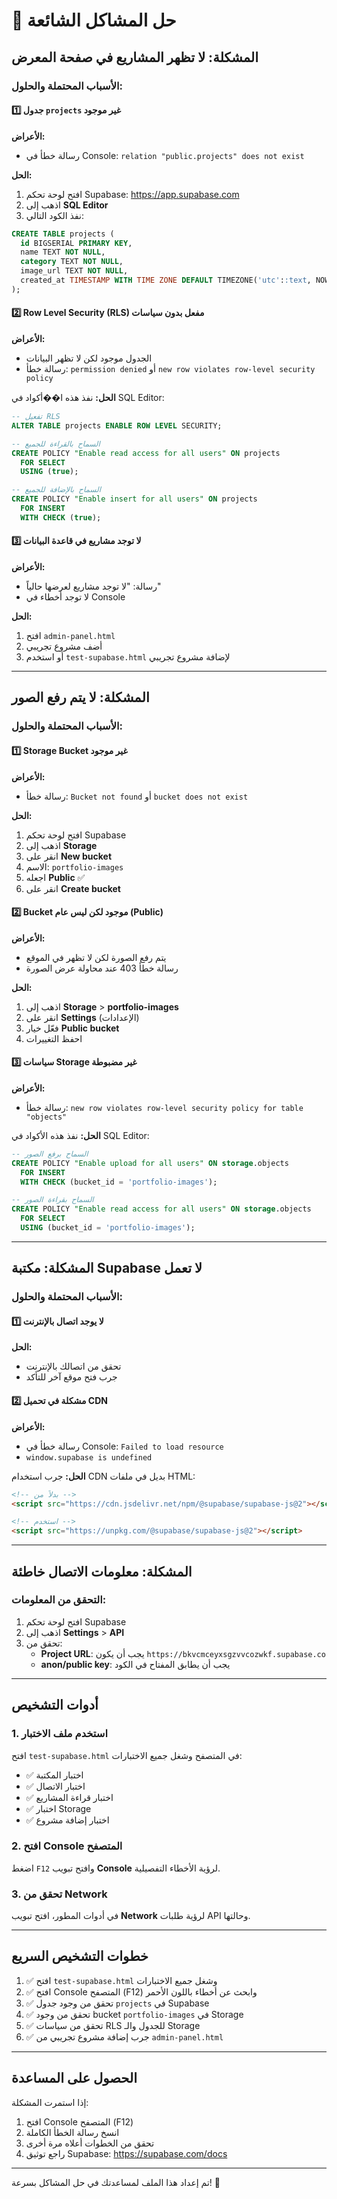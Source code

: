 # 🔧 حل المشاكل الشائعة

## المشكلة: لا تظهر المشاريع في صفحة المعرض

### الأسباب المحتملة والحلول:

#### 1️⃣ جدول `projects` غير موجود
**الأعراض:**
- رسالة خطأ في Console: `relation "public.projects" does not exist`

**الحل:**
1. افتح لوحة تحكم Supabase: https://app.supabase.com
2. اذهب إلى **SQL Editor**
3. نفذ الكود التالي:

```sql
CREATE TABLE projects (
  id BIGSERIAL PRIMARY KEY,
  name TEXT NOT NULL,
  category TEXT NOT NULL,
  image_url TEXT NOT NULL,
  created_at TIMESTAMP WITH TIME ZONE DEFAULT TIMEZONE('utc'::text, NOW()) NOT NULL
);
```

#### 2️⃣ Row Level Security (RLS) مفعل بدون سياسات
**الأعراض:**
- الجدول موجود لكن لا تظهر البيانات
- رسالة خطأ: `permission denied` أو `new row violates row-level security policy`

**الحل:**
نفذ هذه ا��أكواد في SQL Editor:

```sql
-- تفعيل RLS
ALTER TABLE projects ENABLE ROW LEVEL SECURITY;

-- السماح بالقراءة للجميع
CREATE POLICY "Enable read access for all users" ON projects
  FOR SELECT
  USING (true);

-- السماح بالإضافة للجميع
CREATE POLICY "Enable insert for all users" ON projects
  FOR INSERT
  WITH CHECK (true);
```

#### 3️⃣ لا توجد مشاريع في قاعدة البيانات
**الأعراض:**
- رسالة: "لا توجد مشاريع لعرضها حالياً"
- لا توجد أخطاء في Console

**الحل:**
1. افتح `admin-panel.html`
2. أضف مشروع تجريبي
3. أو استخدم `test-supabase.html` لإضافة مشروع تجريبي

---

## المشكلة: لا يتم رفع الصور

### الأسباب المحتملة والحلول:

#### 1️⃣ Storage Bucket غير موجود
**الأعراض:**
- رسالة خطأ: `Bucket not found` أو `bucket does not exist`

**الحل:**
1. افتح لوحة تحكم Supabase
2. اذهب إلى **Storage**
3. انقر على **New bucket**
4. الاسم: `portfolio-images`
5. اجعله **Public** ✅
6. انقر على **Create bucket**

#### 2️⃣ Bucket موجود لكن ليس عام (Public)
**الأعراض:**
- يتم رفع الصورة لكن لا تظهر في الموقع
- رسالة خطأ 403 عند محاولة عرض الصورة

**الحل:**
1. اذهب إلى **Storage** > **portfolio-images**
2. انقر على **Settings** (الإعدادات)
3. فعّل خيار **Public bucket**
4. احفظ التغييرات

#### 3️⃣ سياسات Storage غير مضبوطة
**الأعراض:**
- رسالة خطأ: `new row violates row-level security policy for table "objects"`

**الحل:**
نفذ هذه الأكواد في SQL Editor:

```sql
-- السماح برفع الصور
CREATE POLICY "Enable upload for all users" ON storage.objects
  FOR INSERT
  WITH CHECK (bucket_id = 'portfolio-images');

-- السماح بقراءة الصور
CREATE POLICY "Enable read access for all users" ON storage.objects
  FOR SELECT
  USING (bucket_id = 'portfolio-images');
```

---

## المشكلة: مكتبة Supabase لا تعمل

### الأسباب المحتملة والحلول:

#### 1️⃣ لا يوجد اتصال بالإنترنت
**الحل:**
- تحقق من اتصالك بالإنترنت
- جرب فتح موقع آخر للتأكد

#### 2️⃣ مشكلة في تحميل CDN
**الأعراض:**
- رسالة خطأ في Console: `Failed to load resource`
- `window.supabase is undefined`

**الحل:**
جرب استخدام CDN بديل في ملفات HTML:

```html
<!-- بدلاً من -->
<script src="https://cdn.jsdelivr.net/npm/@supabase/supabase-js@2"></script>

<!-- استخدم -->
<script src="https://unpkg.com/@supabase/supabase-js@2"></script>
```

---

## المشكلة: معلومات الاتصال خاطئة

### التحقق من المعلومات:

1. افتح لوحة تحكم Supabase
2. اذهب إلى **Settings** > **API**
3. تحقق من:
   - **Project URL**: يجب أن يكون `https://bkvcmceyxsgzvvcozwkf.supabase.co`
   - **anon/public key**: يجب أن يطابق المفتاح في الكود

---

## أدوات التشخيص

### 1. استخدم ملف الاختبار
افتح `test-supabase.html` في المتصفح وشغل جميع الاختبارات:
- ✅ اختبار المكتبة
- ✅ اختبار الاتصال
- ✅ اختبار قراءة المشاريع
- ✅ اختبار Storage
- ✅ اختبار إضافة مشروع

### 2. افتح Console المتصفح
اضغط `F12` وافتح تبويب **Console** لرؤية الأخطاء التفصيلية.

### 3. تحقق من Network
في أدوات المطور، افتح تبويب **Network** لرؤية طلبات API وحالتها.

---

## خطوات التشخيص السريع

1. ✅ افتح `test-supabase.html` وشغل جميع الاختبارات
2. ✅ افتح Console المتصفح (F12) وابحث عن أخطاء باللون الأحمر
3. ✅ تحقق من وجود جدول `projects` في Supabase
4. ✅ تحقق من وجود bucket `portfolio-images` في Storage
5. ✅ تحقق من سياسات RLS للجدول والـ Storage
6. ✅ جرب إضافة مشروع تجريبي من `admin-panel.html`

---

## الحصول على المساعدة

إذا استمرت المشكلة:
1. افتح Console المتصفح (F12)
2. انسخ رسالة الخطأ الكاملة
3. تحقق من الخطوات أعلاه مرة أخرى
4. راجع توثيق Supabase: https://supabase.com/docs

---

تم إعداد هذا الملف لمساعدتك في حل المشاكل بسرعة! 🚀
